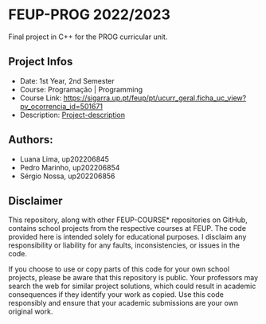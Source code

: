# FEUP-PROG 2022/2023
Final project in C++ for the PROG curricular unit.

## Project Infos

- Date: 1st Year, 2nd Semester
- Course: Programação | Programming
- Course Link: https://sigarra.up.pt/feup/pt/ucurr_geral.ficha_uc_view?pv_ocorrencia_id=501671
- Description: [Project-description](https://github.com/user-attachments/files/15968835/Project-description.pdf)

## Authors:
- Luana Lima, up202206845
- Pedro Marinho, up202206854
- Sérgio Nossa, up202206856

## Disclaimer
This repository, along with other FEUP-COURSE* repositories on GitHub, contains school projects from the respective courses at FEUP. The code provided here is intended solely for educational purposes. I disclaim any responsibility or liability for any faults, inconsistencies, or issues in the code.

If you choose to use or copy parts of this code for your own school projects, please be aware that this repository is public. Your professors may search the web for similar project solutions, which could result in academic consequences if they identify your work as copied. Use this code responsibly and ensure that your academic submissions are your own original work.


